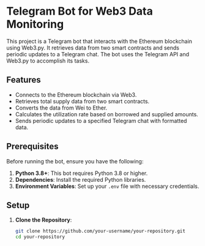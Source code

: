 # Telegram Bot for Web3 Data Monitoring

This project is a Telegram bot that interacts with the Ethereum blockchain using Web3.py. It retrieves data from two smart contracts and sends periodic updates to a Telegram chat. The bot uses the Telegram API and Web3.py to accomplish its tasks.

## Features

- Connects to the Ethereum blockchain via Web3.
- Retrieves total supply data from two smart contracts.
- Converts the data from Wei to Ether.
- Calculates the utilization rate based on borrowed and supplied amounts.
- Sends periodic updates to a specified Telegram chat with formatted data.

## Prerequisites

Before running the bot, ensure you have the following:

1. **Python 3.8+**: This bot requires Python 3.8 or higher.
2. **Dependencies**: Install the required Python libraries.
3. **Environment Variables**: Set up your `.env` file with necessary credentials.

## Setup

1. **Clone the Repository**:

   ```bash
   git clone https://github.com/your-username/your-repository.git
   cd your-repository
